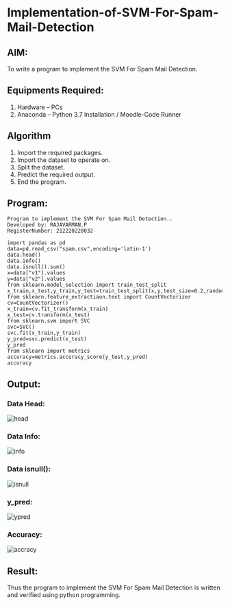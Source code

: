 # Implementation-of-SVM-For-Spam-Mail-Detection

## AIM:
To write a program to implement the SVM For Spam Mail Detection.

## Equipments Required:
1. Hardware – PCs
2. Anaconda – Python 3.7 Installation / Moodle-Code Runner

## Algorithm
1. Import the required packages.
2. Import the dataset to operate on.
3. Split the dataset.
4. Predict the required output.
5. End the program.
 
## Program:
```
Program to implement the SVM For Spam Mail Detection..
Developed by: RAJAVARMAN.P
RegisterNumber: 212220220032
```
```
import pandas as pd
data=pd.read_csv("spam.csv",encoding='latin-1')
data.head()
data.info()
data.isnull().sum()
x=data["v1"].values
y=data["v2"].values
from sklearn.model_selection import train_test_split
x_train,x_test,y_train,y_test=train_test_split(x,y,test_size=0.2,random_state=0)
from sklearn.feature_extractiaon.text import CountVectorizer
cv=CountVectorizer()
x_train=cv.fit_transform(x_train)
x_test=cv.transform(x_test)
from sklearn.svm import SVC
svc=SVC()
svc.fit(x_train,y_train)
y_pred=svc.predict(x_test)
y_pred
from sklearn import metrics
accuracy=metrics.accuracy_score(y_test,y_pred)
accuracy
```

## Output:
### Data Head:
![head](https://user-images.githubusercontent.com/93427923/173077929-279a193a-55f7-4de7-b705-e7260abc5290.png)

### Data Info:
![info](https://user-images.githubusercontent.com/93427923/173077947-8ca5a120-b620-4691-8485-70c09b0e6255.png)

### Data isnull():
![isnull](https://user-images.githubusercontent.com/93427923/173077964-17c3b6d5-931d-4119-8c3e-48814bdfe88b.png)

### y_pred:
![ypred](https://user-images.githubusercontent.com/93427923/173077974-78d5cb5d-6b93-4039-9dfe-34f08aee366b.png)

### Accuracy:
![accracy](https://user-images.githubusercontent.com/93427923/173077981-f93e4363-a74f-4488-80ec-c0142756fbe4.png)

## Result:
Thus the program to implement the SVM For Spam Mail Detection is written and verified using python programming.
